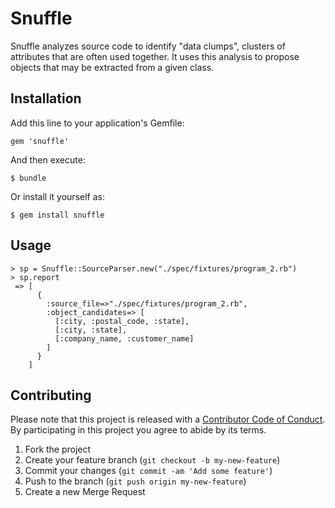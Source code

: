 # Snuffle

Snuffle analyzes source code to identify "data clumps", clusters of attributes
that are often used together. It uses this analysis to propose objects that
may be extracted from a given class.

## Installation

Add this line to your application's Gemfile:

    gem 'snuffle'

And then execute:

    $ bundle

Or install it yourself as:

    $ gem install snuffle

## Usage

    > sp = Snuffle::SourceParser.new("./spec/fixtures/program_2.rb")
    > sp.report
     => [
          {
            :source_file=>"./spec/fixtures/program_2.rb",
            :object_candidates=> [
              [:city, :postal_code, :state],
              [:city, :state],
              [:company_name, :customer_name]
            ]
          }
        ]

## Contributing

Please note that this project is released with a [Contributor Code of Conduct](https://gitlab.com/coraline/snuffle/blob/master/CODE_OF_CONDUCT.md). By participating in this project you agree to abide by its terms.

1. Fork the project
2. Create your feature branch (`git checkout -b my-new-feature`)
3. Commit your changes (`git commit -am 'Add some feature'`)
4. Push to the branch (`git push origin my-new-feature`)
5. Create a new Merge Request
